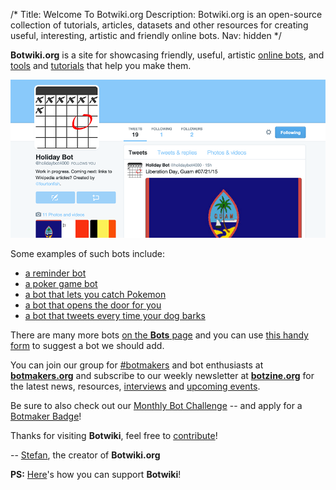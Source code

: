 /*
Title: Welcome To Botwiki.org
Description: Botwiki.org is an open-source collection of tutorials, articles, datasets and other resources for creating useful, interesting, artistic and friendly online bots.
Nav: hidden
*/


**Botwiki.org** is a site for showcasing friendly, useful, artistic [online bots](/bots/), and [tools](/resources/) and [tutorials](/tutorials/) that help you make them.


<p class="screenshot float-right">
  <a href="/bots/twitterbots/holidaybot4000">
    <img src="/content/bots/twitterbots/images/holidaybot4000.png">
  </a>
</p>

Some examples of such bots include:

- [a reminder bot](bots/twitterbots/mnemosynetron)
- [a poker game bot](bots/slackbots/slack-poker-bot)
- [a bot that lets you catch Pokemon](/bots/slackbots/slack-pokemon)
- [a bot that opens the door for you](bots/slackbots/doorbell-server)
- [a bot that tweets every time your dog barks](bots/twitterbots/OliverBarkBark)

There are many more bots [on the **Bots** page](bots/) and you can use [this handy form](https://botwiki.org/submit-your-bot) to suggest a bot we should add.

You can join our group for [#botmakers](https://twitter.com/search?q=%23botmakers) and bot enthusiasts at [**botmakers.org**](https://botmakers.org/) and subscribe to our weekly newsletter at [**botzine.org**](http://botzine.org/) for the latest news, resources, [interviews](/tag/interview/) and [upcoming events](/events/).

Be sure to also check out our [Monthly Bot Challenge](/monthly-bot-challenge/) -- and apply for a [Botmaker Badge](/botmaker-badges/)!

Thanks for visiting **Botwiki**, feel free to [contribute](https://github.com/botwiki/botwiki.org)!

-- [Stefan](/about/team#stefan), the creator of **Botwiki.org**

**PS:** [Here](/about/support)'s how you can support **Botwiki**!